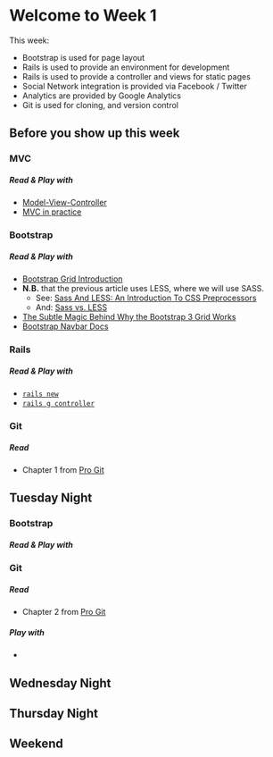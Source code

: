 # Welcome to Week 1

This week:

* Bootstrap is used for page layout
* Rails is used to provide an environment for development
* Rails is used to provide a controller and views for static pages
* Social Network integration is provided via Facebook / Twitter
* Analytics are provided by Google Analytics
* Git is used for cloning, and version control

## Before you show up this week

### MVC

##### Read & Play with
* [Model-View-Controller](https://github.com/hfc-tech-academy/tutorials/blob/master/rails/general/rails_mvc.md)
* [MVC in practice](https://github.com/hfc-tech-academy/tutorials/blob/master/rails/general/rails_mvc_example.md)

### Bootstrap

##### Read & Play with
* [Bootstrap Grid Introduction](http://www.helloerik.com/bootstrap-3-grid-introduction)  
* **N.B.** that the previous article uses LESS, where we will use SASS.
    * See: [Sass And LESS: An Introduction To CSS Preprocessors](http://www.vanseodesign.com/css/css-preprocessors/) 
    * And: [Sass vs. LESS](http://css-tricks.com/sass-vs-less/)
* [The Subtle Magic Behind Why the Bootstrap 3 Grid Works](http://www.helloerik.com/the-subtle-magic-behind-why-the-bootstrap-3-grid-works)
* [Bootstrap Navbar Docs](http://getbootstrap.com/components/#navbar)

### Rails

##### Read & Play with
* [`rails new`](https://github.com/hfc-tech-academy/tutorials/blob/master/rails/command_line/rails_new.md)
* [`rails g controller`](https://github.com/hfc-tech-academy/tutorials/blob/master/rails/controller/rails_g_controller.md)

### Git

##### Read
* Chapter 1 from [Pro Git](http://git-scm.com/book)

## Tuesday Night

### Bootstrap

##### Read & Play with 

### Git 

##### Read
* Chapter 2 from [Pro Git](http://git-scm.com/book)

##### Play with
* 

## Wednesday Night

## Thursday Night

## Weekend
